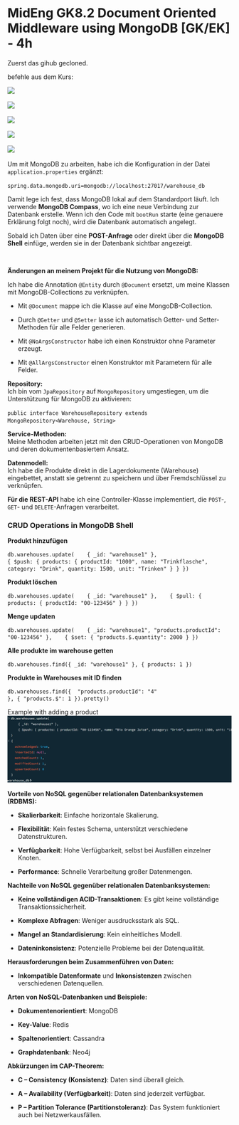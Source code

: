 # MidEng GK8.2 Document Oriented Middleware using MongoDB [GK/EK] - 4h



Zuerst das gihub gecloned.





befehle aus dem Kurs:

![](C:\Users\timon\AppData\Roaming\marktext\images\2025-04-29-13-59-43-image.png)

![](C:\Users\timon\AppData\Roaming\marktext\images\2025-04-29-14-00-18-image.png)

![](C:\Users\timon\AppData\Roaming\marktext\images\2025-04-29-14-01-30-image.png)

![](C:\Users\timon\AppData\Roaming\marktext\images\2025-04-29-14-01-59-image.png)







![](C:\Users\timon\AppData\Roaming\marktext\images\2025-04-29-14-17-51-image.png)

Um mit MongoDB zu arbeiten, habe ich die Konfiguration in der Datei `application.properties` ergänzt:

`spring.data.mongodb.uri=mongodb://localhost:27017/warehouse_db`

Damit lege ich fest, dass MongoDB lokal auf dem Standardport läuft. Ich verwende **MongoDB Compass**, wo ich eine neue Verbindung zur Datenbank erstelle. Wenn ich den Code mit `bootRun` starte (eine genauere Erklärung folgt noch), wird die Datenbank automatisch angelegt.

Sobald ich Daten über eine **POST-Anfrage** oder direkt über die **MongoDB Shell** einfüge, werden sie in der Datenbank sichtbar angezeigt.

<img src="file:///C:/Users/timon/AppData/Roaming/marktext/images/2025-04-29-15-12-38-image.png" title="" alt="" width="715">



**Änderungen an meinem Projekt für die Nutzung von MongoDB:**

Ich habe die Annotation `@Entity` durch `@Document` ersetzt, um meine Klassen mit MongoDB-Collections zu verknüpfen.

- Mit `@Document` mappe ich die Klasse auf eine MongoDB-Collection.

- Durch `@Getter` und `@Setter` lasse ich automatisch Getter- und Setter-Methoden für alle Felder generieren.

- Mit `@NoArgsConstructor` habe ich einen Konstruktor ohne Parameter erzeugt.

- Mit `@AllArgsConstructor` einen Konstruktor mit Parametern für alle Felder.

**Repository:**  
Ich bin vom `JpaRepository` auf `MongoRepository` umgestiegen, um die Unterstützung für MongoDB zu aktivieren:

`public interface WarehouseRepository extends MongoRepository<Warehouse, String>`

**Service-Methoden:**  
Meine Methoden arbeiten jetzt mit den CRUD-Operationen von MongoDB und deren dokumentenbasiertem Ansatz.

**Datenmodell:**  
Ich habe die Produkte direkt in die Lagerdokumente (Warehouse) eingebettet, anstatt sie getrennt zu speichern und über Fremdschlüssel zu verknüpfen.

**Für die REST-API** habe ich eine Controller-Klasse implementiert, die `POST`-, `GET`- und `DELETE`-Anfragen verarbeitet. 



### **CRUD Operations in MongoDB Shell**

**Produkt hinzufügen**

```shell
db.warehouses.update(    { _id: "warehouse1" },     
{ $push: { products: { productId: "1000", name: "Trinkflasche", 
category: "Drink", quantity: 1500, unit: "Trinken" } } })
```

**Produkt löschen**

```shell
db.warehouses.update(    { _id: "warehouse1" },    { $pull: { products: { productId: "00-123456" } } })
```

**Menge updaten**

```shell
db.warehouses.update(    { _id: "warehouse1", "products.productId": "00-123456" },    { $set: { "products.$.quantity": 2000 } })
```

**Alle produkte im warehouse getten**

```shell
db.warehouses.find({ _id: "warehouse1" }, { products: 1 })
```

**Produkte in Warehouses mit ID finden**

```shell
db.warehouses.find({  "products.productId": "4"
}, { "products.$": 1 }).pretty()
```

Example with adding a product [![Alternativtext](https://github.com/NicoFurtner/DEZSYS_GK862_DATAWAREHOUSE_ORM/raw/main/shellmongodb.png)](https://github.com/NicoFurtner/DEZSYS_GK862_DATAWAREHOUSE_ORM/blob/main/shellmongodb.png)





**Vorteile von NoSQL gegenüber relationalen Datenbanksystemen (RDBMS):**

- **Skalierbarkeit**: Einfache horizontale Skalierung.

- **Flexibilität**: Kein festes Schema, unterstützt verschiedene Datenstrukturen.

- **Verfügbarkeit**: Hohe Verfügbarkeit, selbst bei Ausfällen einzelner Knoten.

- **Performance**: Schnelle Verarbeitung großer Datenmengen.

**Nachteile von NoSQL gegenüber relationalen Datenbanksystemen:**

- **Keine vollständigen ACID-Transaktionen**: Es gibt keine vollständige Transaktionssicherheit.

- **Komplexe Abfragen**: Weniger ausdrucksstark als SQL.

- **Mangel an Standardisierung**: Kein einheitliches Modell.

- **Dateninkonsistenz**: Potenzielle Probleme bei der Datenqualität.

**Herausforderungen beim Zusammenführen von Daten:**

- **Inkompatible Datenformate** und **Inkonsistenzen** zwischen verschiedenen Datenquellen.

**Arten von NoSQL-Datenbanken und Beispiele:**

- **Dokumentenorientiert**: MongoDB

- **Key-Value**: Redis

- **Spaltenorientiert**: Cassandra

- **Graphdatenbank**: Neo4j

**Abkürzungen im CAP-Theorem:**

- **C – Consistency (Konsistenz)**: Daten sind überall gleich.

- **A – Availability (Verfügbarkeit)**: Daten sind jederzeit verfügbar.

- **P – Partition Tolerance (Partitionstoleranz)**: Das System funktioniert auch bei Netzwerkausfällen.
